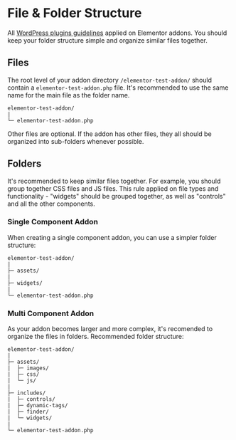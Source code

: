 # File & Folder Structure

<Badge type="tip" vertical="top" text="Elementor Core" /> <Badge type="warning" vertical="top" text="Basic" />

All [WordPress plugins guidelines](https://developer.wordpress.org/plugins/plugin-basics/best-practices/#file-organization) applied on Elementor addons. You should keep your folder structure simple and organize similar files together.

## Files

The root level of your addon directory `/elementor-test-addon/` should contain a `elementor-test-addon.php` file. It's recommended to use the same name for the main file as the folder name.

``` {3}
elementor-test-addon/
|
└─ elementor-test-addon.php
```

Other files are optional. If the addon has other files, they all should be organized into sub-folders whenever possible.

## Folders

It's recommended to keep similar files together. For example, you should group together CSS files and JS files. This rule applied on file types and functionality - "widgets" should be grouped together, as well as "controls" and all the other components.

### Single Component Addon

When creating a single component addon, you can use a simpler folder structure:

```
elementor-test-addon/
|
├─ assets/
|
├─ widgets/
|
└─ elementor-test-addon.php
```

### Multi Component Addon

As your addon becomes larger and more complex, it's recomended to organize the files in folders. Recommended folder structure:

```
elementor-test-addon/
|
├─ assets/
|  ├─ images/
|  ├─ css/
|  └─ js/
|
├─ includes/
|  ├─ controls/
|  ├─ dynamic-tags/
|  ├─ finder/
|  └─ widgets/
|
└─ elementor-test-addon.php
```

